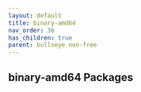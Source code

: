 ```yaml
---
layout: default
title: binary-amd64
nav_order: 36
has_children: true
parent: bullseye non-free
---
```


## binary-amd64 Packages
